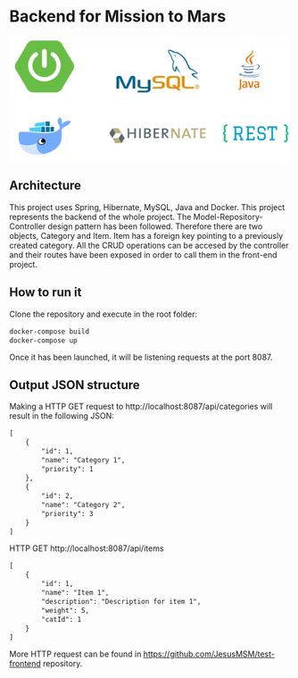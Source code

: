 # Backend for Mission to Mars

![Technologies](background.png)

## Architecture
This project uses Spring, Hibernate, MySQL, Java and Docker.
This project represents the backend of the whole project. 
The Model-Repository-Controller design pattern has been followed. Therefore there are two objects, Category and Item. Item has a foreign key pointing to a previously created category.
All the CRUD operations can be accesed by the controller and their routes have been exposed in order to call them in the front-end project.

## How to run it

Clone the repository and execute in the root folder:
```
docker-compose build
docker-compose up
```

Once it has been launched, it will be listening requests at the port 8087.

## Output JSON structure

Making a HTTP GET request to http://localhost:8087/api/categories will result in the following JSON:

```
[
    {
        "id": 1,
        "name": "Category 1",
        "priority": 1
    },
    {
        "id": 2,
        "name": "Category 2",
        "priority": 3
    }
]
```
HTTP GET http://localhost:8087/api/items
```
[
    {
        "id": 1,
        "name": "Item 1",
        "description": "Description for item 1",
        "weight": 5,
        "catId": 1
    }
]
```

More HTTP request can be found in https://github.com/JesusMSM/test-frontend repository.
